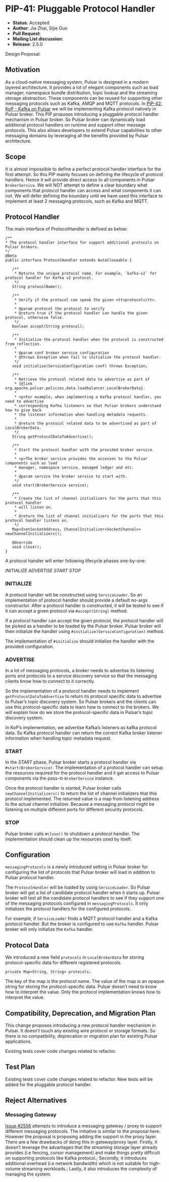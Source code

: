 # PIP-41: Pluggable Protocol Handler

* **Status**: Accepted
* **Author**: Jia Zhai, Sijie Guo
* **Pull Request**:
* **Mailing List discussion**:
* **Release**: 2.5.0

Design Proposal:

## Motivation

As a cloud-native messaging system, Pulsar is designed in a modern layered architecture. It provides a lot of elegant components such as load manager, namespace bundle distribution, topic lookup and the streaming storage abstraction. These components can be reused for supporting other messaging protocols such as Kafka, AMQP and MQTT protocols. In [PIP-42: KoP - Kafka on Pulsar](pip-42.md) we will be implementing Kafka protocol natively in Pulsar broker. This PIP proposes introducing a pluggable protocol handler mechanism in Pulsar broker. So Pulsar broker can dynamically load additional protocol handlers on runtime and support other message protocols. This also allows developers to extend Pulsar capabilities to other messaging domains by leveraging all the benefits provided by Pulsar architecture.

## Scope

It is almost impossible to define a perfect protocol handler interface for the first attempt. So this PIP mainly focuses on defining the lifecycle of protocol handlers. Hence it will provide direct access to all components in Pulsar `BrokerService`. We will NOT attempt to define a clear boundary what components that protocol handler can access and what components it can not. We will defer defining the boundary until we have used this interface to implement at least 2 messaging protocols, such as Kafka and MQTT.

## Protocol Handler

The main interface of ProtocolHandler is defined as below:

```
/**
* The protocol handler interface for support additional protocols on Pulsar brokers.
*/
@Beta
public interface ProtocolHandler extends AutoCloseable {

   /**
    * Returns the unique protocol name. For example, `kafka-v2` for protocol handler for Kafka v2 protocol.
    */
   String protocolName();

   /**
    * Verify if the protocol can speak the given <tt>protocol</tt>.
    *
    * @param protocol the protocol to verify
    * @return true if the protocol handler can handle the given protocol, otherwise false.
    */
   boolean accept(String protocol);

   /**
    * Initialize the protocol handler when the protocol is constructed from reflection.
    *
    * @param conf broker service configuration
    * @throws Exception when fail to initialize the protocol handler.
    */
   void initialize(ServiceConfiguration conf) throws Exception;

   /**
    * Retrieve the protocol related data to advertise as part of
    * {@link org.apache.pulsar.policies.data.loadbalancer.LocalBrokerData}.
    *
    * <p>For example, when implementing a Kafka protocol handler, you need to advertise
    * corresponding Kafka listeners so that Pulsar brokers understand how to give back
    * the listener information when handling metadata requests.
    *
    * @return the protocol related data to be advertised as part of LocalBrokerData.
    */
   String getProtocolDataToAdvertise();

   /**
    * Start the protocol handler with the provided broker service.
    *
    * <p>The broker service provides the accesses to the Pulsar components such as load
    * manager, namespace service, managed ledger and etc.
    *
    * @param service the broker service to start with.
    */
   void start(BrokerService service);

   /**
    * Create the list of channel initializers for the ports that this protocol handler
    * will listen on.
    *
    * @return the list of channel initializers for the ports that this protocol handler listens on.
    */
   Map<InetSocketAddress, ChannelInitializer<SocketChannel>> newChannelInitializers();

   @Override
   void close();
}

```

A protocol handler will enter following lifecycle phases one-by-one:

*INITIALIZE*
*ADVERTISE*
*START*
*STOP*

### INITIALIZE

A protocol handler will be constructed using `ServiceLoader`. So an implementation of protocol handler should provide a default no-args constructor. After a protocol handler is constructed, it will be tested to see if it can accept a given protocol via `#accept(String)` method.

If a protocol handler can accept the given protocol, the protocol handler will be picked as a handler to be loaded by the Pulsar broker. Pulsar broker will then initialize the handler using `#initialize(ServiceConfiguration)` method.

The implementation of `#initialize` should initialize the handler with the provided configuration.

### ADVERTISE

In a lot of messaging protocols, a *broker* needs to advertise its listening ports and protocols to a service discovery service so that the messaging clients know how to connect to it correctly.

So the implementation of a protocol handler needs to implement `getProtocolDataToAdvertise` to return its protocol specific data to advertise to Pulsar’s topic discovery system. So Pulsar brokers and the clients can use this protocol-specific data to learn how to connect to the brokers. We will explain how do we store the protocol-specific data in Pulsar’s topic discovery system.

In KoP’s implementation, we advertise Kafka’s listeners as kafka protocol data. So Kafka protocol handler can return the correct Kafka broker listener information when handling topic metadata request.

### START

In the *START* phase, Pulsar broker starts a protocol handler via `#start(BrokerService)`. The implementation of a protocol handler can setup the resources required for the protocol handler and it get access to Pulsar components via the pass-in `BrokerService` instance.

Once the protocol handler is started, Pulsar broker calls `newChannelInitializers()` to return the list of channel initializers that this protocol implemented. The returned value is a map from listening address to the actual channel initializer. Because a messaging protocol might be listening on multiple different ports for different security protocols.

### STOP

Pulsar broker calls `#close()` to shutdown a protocol handler. The implementation should clean up the resources used by itself.

## Configuration

`messagingProtocols` is a newly introduced setting in Pulsar broker for configuring the list of protocols that Pulsar broker will load in addition to Pulsar protocol handler.

The `ProtocolHandler` will be loaded by using `ServiceLoader`. So Pulsar broker will get a list of candidate protocol handler when it starts up. Pulsar broker will test all the candidate protocol handlers to see if they support one of the messaging protocols configured in `messagingProtocols`. It only initializes the protocol handlers for the configured protocols.

For example, if `ServiceLoader` finds a MQTT protocol handler and a Kafka protocol handler. But the broker is configured to use `Kafka` handler. Pulsar broker will only initialize the `Kafka` handler.


## Protocol Data

We introduced a new field `protocols` in `LocalBrokerData` for storing protocol-specific data for different registered protocols.

```
private Map<String, String> protocols;
```

The key of the map is the protocol name. The value of the map is an opaque string for storing the protocol-specific data. Pulsar doesn’t need to know how to interpret the value. Only the protocol implementation knows how to interpret the value.



## Compatibility, Deprecation, and Migration Plan

This change proposes introducing a new protocol handler mechanism in Pulsar. It doesn’t touch any existing wire protocol or storage formats. So there is no compatibility, deprecation or migration plan for existing Pulsar applications.

Existing tests cover code changes related to refactor.

## Test Plan

Existing tests cover code changes related to refactor.
New tests will be added for the pluggable protocol handler.

## Reject Alternatives

### Messaging Gateway

[Issue #2556](https://github.com/apache/pulsar/issues/2556) attempts to introduce a messaging gateway / proxy to support different messaging protocols. The initiative is similar to the proposal here. However the proposal is proposing adding the support in the proxy layer. There are a few drawbacks of doing this in gateway/proxy layer. Firstly, it doesn’t leverage the advantages that the streaming storage layer already provides (i.e fencing, cursor management) and make things pretty difficult on supporting protocols like Kafka protocol.; Secondly, it introduces additional overhead (i.e network bandwidth) which is not suitable for high-volume streaming workloads.; Lastly, it also introduces the complexity of managing the system.
